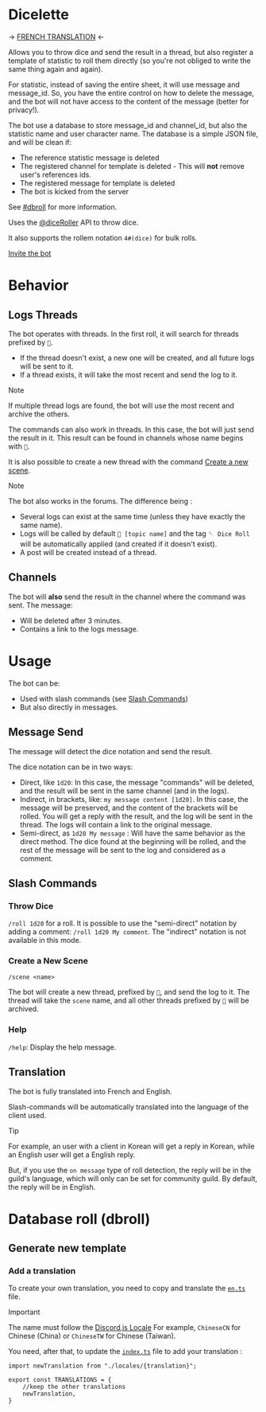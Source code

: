 # Dicelette

-> [FRENCH TRANSLATION](README.fr.md) <-

Allows you to throw dice and send the result in a thread, but also register a template of statistic to roll them directly (so you're not obliged to write the same thing again and again).

For statistic, instead of saving the entire sheet, it will use message and message_id. So, you have the entire control on how to delete the message, and the bot will not have access to the content of the message (better for privacy!).

The bot use a database to store message_id and channel_id, but also the statistic name and user character name. 
The database is a simple JSON file, and will be clean if:
- The reference statistic message is deleted
- The registered channel for template is deleted - This will **not** remove user's references ids.
- The registered message for template is deleted
- The bot is kicked from the server

See [#dbroll](#database-roll-dbroll) for more information.

Uses the [@diceRoller](https://dice-roller.github.io/documentation/) API to throw dice.

It also supports the rollem notation `4#(dice)` for bulk rolls.

[Invite the bot](XXXXX)

# Behavior
## Logs Threads
The bot operates with threads. In the first roll, it will search for threads prefixed by `🎲`.
- If the thread doesn't exist, a new one will be created, and all future logs will be sent to it.
- If a thread exists, it will take the most recent and send the log to it.

> [!NOTE]
> If multiple thread logs are found, the bot will use the most recent and archive the others.

The commands can also work in threads. In this case, the bot will just send the result in it. This result can be found in channels whose name begins with `🎲`.

It is also possible to create a new thread with the command [Create a new scene](#create-a-new-scene).

> [!NOTE]
> The bot also works in the forums. The difference being :
> - Several logs can exist at the same time (unless they have exactly the same name).
> - Logs will be called by default `🎲 [topic name]` and the tag `🪡 Dice Roll` will be automatically applied (and created if it doesn't exist).
> - A post will be created instead of a thread.

## Channels

The bot will **also** send the result in the channel where the command was sent. The message:
- Will be deleted after 3 minutes.
- Contains a link to the logs message.

# Usage

The bot can be:
- Used with slash commands (see [Slash Commands](#slash-commands))
- But also directly in messages.

## Message Send

The message will detect the dice notation and send the result.

The dice notation can be in two ways:
- Direct, like `1d20`: In this case, the message "commands" will be deleted, and the result will be sent in the same channel (and in the logs).
- Indirect, in brackets, like: `my message content [1d20]`. In this case, the message will be preserved, and the content of the brackets will be rolled. You will get a reply with the result, and the log will be sent in the thread. The logs will contain a link to the original message.
- Semi-direct, as `1d20 My message` : Will have the same behavior as the direct method. The dice found at the beginning will be rolled, and the rest of the message will be sent to the log and considered as a comment.

## Slash Commands
### Throw Dice

`/roll 1d20` for a roll.
It is possible to use the "semi-direct" notation by adding a comment: `/roll 1d20 My comment`. The "indirect" notation is not available in this mode.

### Create a New Scene

`/scene <name>`

The bot will create a new thread, prefixed by `🎲`, and send the log to it. The thread will take the `scene` name, and all other threads prefixed by `🎲` will be archived.

### Help

`/help`: Display the help message.

## Translation

The bot is fully translated into French and English.

Slash-commands will be automatically translated into the language of the client used.

> [!TIP]
> For example, an user with a client in Korean will get a reply in Korean, while an English user will get a English reply.

But, if you use the `on message` type of roll detection, the reply will be in the guild's language, which will only can be set for community guild. By default, the reply will be in English.

# Database roll (dbroll)
## Generate new template



### Add a translation

To create your own translation, you need to copy and translate the [`en.ts`](./src/localizations/locales/en.ts) file.

> [!IMPORTANT]
> The name must follow the [Discord.js Locale](https://github.com/discordjs/discord-api-types/blob/main/rest/common.ts#L300)
> For example, `ChineseCN` for Chinese (China) or `ChineseTW` for Chinese (Taiwan).

You need, after that, to update the [`index.ts`](./src/localizations/index.ts) file to add your translation :
```
import newTranslation from "./locales/{translation}";

export const TRANSLATIONS = {
	//keep the other translations
	newTranslation,
}
```



